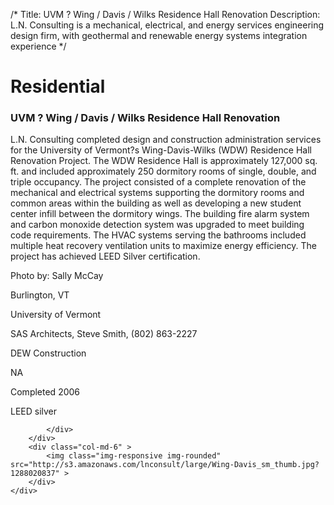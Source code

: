 /*
Title: UVM ? Wing / Davis / Wilks Residence Hall Renovation
Description: L.N. Consulting is a mechanical, electrical, and energy services engineering design firm, with geothermal and renewable energy systems integration experience
*/

# Residential

<div>
	<div class="row">
		<div class="col-md-6" >
			<div class="well" >
				<h3>UVM ? Wing / Davis / Wilks Residence Hall Renovation</h3>
				<p>
   
   L.N. Consulting completed design and construction administration services for the University of Vermont?s Wing-Davis-Wilks (WDW) Residence Hall Renovation Project. The WDW Residence Hall is approximately 127,000 sq. ft. and included approximately 250 dormitory rooms of single, double, and triple occupancy.  The project consisted of a complete renovation of the mechanical and electrical systems supporting the dormitory rooms and common areas within the building as well as developing a new student center infill between the dormitory wings.  The building fire alarm system and carbon monoxide detection system was upgraded to meet building code requirements.  The HVAC systems serving the bathrooms included multiple heat recovery ventilation units to maximize energy efficiency.  The project has achieved LEED Silver certification.

Photo by: Sally McCay
</p>
				<p>Burlington, VT</p>
				<p>University of Vermont</p>
				<p>SAS Architects, Steve Smith, (802) 863-2227</p>
				<p>DEW Construction</p>
				<p>NA</p>
				<p>Completed 2006</p>
				<p>LEED silver</p>
				
			</div>
		</div>
		<div class="col-md-6" >
			<img class="img-responsive img-rounded" src="http://s3.amazonaws.com/lnconsult/large/Wing-Davis_sm_thumb.jpg?1288020837" >
		</div>
	</div>
</div>